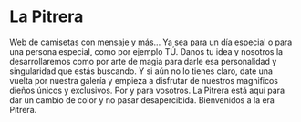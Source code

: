 # La Pitrera
Web de camisetas con mensaje y más...
Ya sea para un día especial o para una persona especial, como por ejemplo TÚ.
Danos tu idea y nosotros la desarrollaremos como por arte de magia para darle esa personalidad y singularidad que estás buscando.
Y si aún no lo tienes claro, date una vuelta por nuestra galería y empieza a disfrutar de nuestros magnificos dieños únicos y exclusivos. 
Por y para vosotros. 
La Pitrera está aquí para dar un cambio de color y no pasar desapercibida. 
Bienvenidos a la era Pitrera.
 
